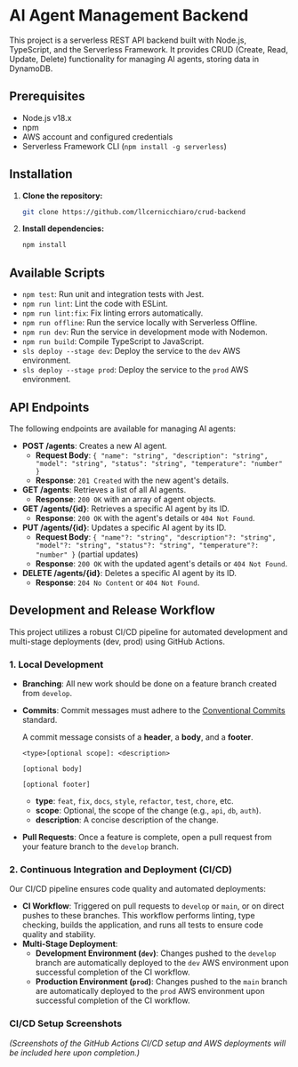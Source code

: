 # AI Agent Management Backend

This project is a serverless REST API backend built with Node.js, TypeScript, and the Serverless Framework. It provides CRUD (Create, Read, Update, Delete) functionality for managing AI agents, storing data in DynamoDB.

## Prerequisites

- Node.js v18.x
- npm
- AWS account and configured credentials
- Serverless Framework CLI (`npm install -g serverless`)

## Installation

1.  **Clone the repository:**

    ```bash
    git clone https://github.com/llcernicchiaro/crud-backend
    ```

2.  **Install dependencies:**
    ```bash
    npm install
    ```

## Available Scripts

- `npm test`: Run unit and integration tests with Jest.
- `npm run lint`: Lint the code with ESLint.
- `npm run lint:fix`: Fix linting errors automatically.
- `npm run offline`: Run the service locally with Serverless Offline.
- `npm run dev`: Run the service in development mode with Nodemon.
- `npm run build`: Compile TypeScript to JavaScript.
- `sls deploy --stage dev`: Deploy the service to the `dev` AWS environment.
- `sls deploy --stage prod`: Deploy the service to the `prod` AWS environment.

## API Endpoints

The following endpoints are available for managing AI agents:

- **POST /agents**: Creates a new AI agent.
  - **Request Body**: `{ "name": "string", "description": "string", "model": "string", "status": "string", "temperature": "number" }`
  - **Response**: `201 Created` with the new agent's details.
- **GET /agents**: Retrieves a list of all AI agents.
  - **Response**: `200 OK` with an array of agent objects.
- **GET /agents/{id}**: Retrieves a specific AI agent by its ID.
  - **Response**: `200 OK` with the agent's details or `404 Not Found`.
- **PUT /agents/{id}**: Updates a specific AI agent by its ID.
  - **Request Body**: `{ "name"?: "string", "description"?: "string", "model"?: "string", "status"?: "string", "temperature"?: "number" }` (partial updates)
  - **Response**: `200 OK` with the updated agent's details or `404 Not Found`.
- **DELETE /agents/{id}**: Deletes a specific AI agent by its ID.
  - **Response**: `204 No Content` or `404 Not Found`.

## Development and Release Workflow

This project utilizes a robust CI/CD pipeline for automated development and multi-stage deployments (dev, prod) using GitHub Actions.

### 1. Local Development

- **Branching**: All new work should be done on a feature branch created from `develop`.
- **Commits**: Commit messages must adhere to the [Conventional Commits](https://www.conventionalcommits.org/en/v1.0.0/) standard.

  A commit message consists of a **header**, a **body**, and a **footer**.

  ```
  <type>[optional scope]: <description>

  [optional body]

  [optional footer]
  ```

  - **type**: `feat`, `fix`, `docs`, `style`, `refactor`, `test`, `chore`, etc.
  - **scope**: Optional, the scope of the change (e.g., `api`, `db`, `auth`).
  - **description**: A concise description of the change.

- **Pull Requests**: Once a feature is complete, open a pull request from your feature branch to the `develop` branch.

### 2. Continuous Integration and Deployment (CI/CD)

Our CI/CD pipeline ensures code quality and automated deployments:

- **CI Workflow**: Triggered on pull requests to `develop` or `main`, or on direct pushes to these branches. This workflow performs linting, type checking, builds the application, and runs all tests to ensure code quality and stability.
- **Multi-Stage Deployment**:
  - **Development Environment (`dev`)**: Changes pushed to the `develop` branch are automatically deployed to the `dev` AWS environment upon successful completion of the CI workflow.
  - **Production Environment (`prod`)**: Changes pushed to the `main` branch are automatically deployed to the `prod` AWS environment upon successful completion of the CI workflow.

### CI/CD Setup Screenshots

_(Screenshots of the GitHub Actions CI/CD setup and AWS deployments will be included here upon completion.)_
